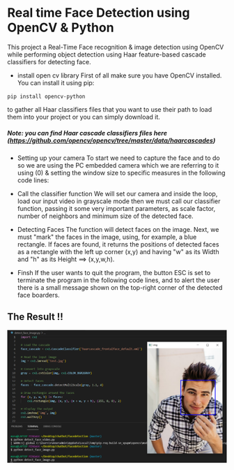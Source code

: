 # Real time Face Detection using OpenCV & Python 

This project a Real-Time Face recognition & image detection using OpenCV while performing object detection using Haar feature-based cascade classifiers for detecting face.

* install open cv library
First of all make sure you have OpenCV installed. You can install it using pip:

```
pip install opencv-python

```
 to gather all Haar classifiers files that you want to use  their path to load them into your project or you can simply download it.
##### Note: you can find Haar cascade classifiers files here (https://github.com/opencv/opencv/tree/master/data/haarcascades)


* Setting up your camera
To start we need to capture the face and to do so we are using the PC embedded camera which we are referring to it using (0) & setting the window size to specific measures in the following code lines:

* Call the classifier function
We will set our camera and inside the loop, load our input video in grayscale mode then we must call our classifier function, passing it some very important parameters, as scale factor, number of neighbors and minimum size of the detected face.


* Detecting Faces
The function will detect faces on the image. Next, we must "mark" the faces in the image, using, for example, a blue rectangle. 
If faces are found, it returns the positions of detected faces as a rectangle with the left up corner (x,y) and having "w" as its Width and "h" as its Height ==> (x,y,w,h). 


* Finsh 
If the user wants to quit the program, the button ESC is set to terminate the program in the following code lines, and to alert the user there is a small message shown on the top-right corner of the detected face boarders.

## The Result !!
![](./Capture.PNG)

